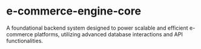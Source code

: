 # e-commerce-engine-core
A foundational backend system designed to power scalable and efficient e-commerce platforms, utilizing advanced database interactions and API functionalities.

